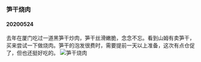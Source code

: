 ### 笋干烧肉
#### 20200524
去年在厦门吃过一道黑笋干炒肉，笋干丝滑嫩脆，念念不忘。看到山姆有卖笋干，买来尝试一下做烧肉。笋干的泡发很费时，需要提前一天以上准备，这次有点仓促了，但也还挺好吃的。
![笋干烧肉](/resource/20200524笋干烧肉/image.JPG)
